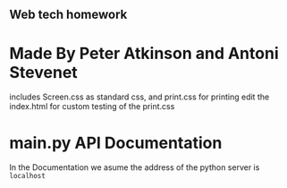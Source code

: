 Web tech homework
----------------------------------
Made By Peter Atkinson and Antoni Stevenet
==================================
includes Screen.css as standard css, and print.css for printing
edit the index.html for custom testing of the print.css

main.py API Documentation
===================================
In the Documentation we asume the address of the python server is ```localhost```
